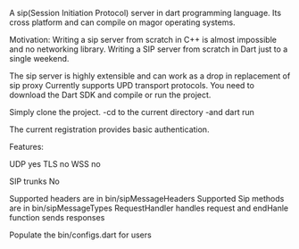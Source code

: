 A sip(Session Initiation Protocol) server in dart programming language. Its cross platform and can compile on magor operating systems.

Motivation: Writing a sip server from scratch in C++ is almost impossible and no networking library. Writing a SIP server from scratch in Dart just to a single weekend.

The sip server is highly extensible and can work as a drop in replacement of sip proxy
Currently supports UPD transport protocols. You need to download the Dart SDK and compile or run the project.

Simply clone the project.
-cd to the current directory
-and dart run 

The current registration provides basic authentication.

Features:

UDP yes
TLS no
WSS no

SIP trunks No

Supported headers are in bin/sipMessageHeaders
Supported Sip methods are in bin/sipMessageTypes
RequestHandler handles request and endHanle function sends responses

Populate the bin/configs.dart for users